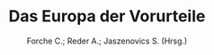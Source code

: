---
type	:	inbook
author	:	"Forche C.; Reder A.; Jaszenovics S. (Hrsg.)"
title	:	"Das Europa der Vorurteile"
booktitle	:	Cool-Tour Hauptstädte. Übungsbuch zur Schulung sprachlicher Kompetenzen im Deutschunterricht
year	:	2010-01-01
publisher	:	"Universität Pécs"
address	:	"Pécs"
pages	:	12-21; 94-95
weblink : http://dsd.zum.de/images/b/bd/COOL-TOUR-Teil_I_Aufgaben.pdf
---